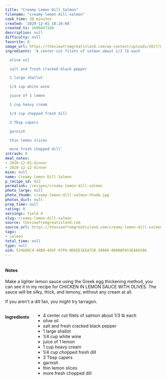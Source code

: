 ```yaml
---
title: "Creamy Lemon Dill Salmon"
filename: "creamy-lemon-dill-salmon"
cook_time: 30 minutes
created: '2020-12-01 18:26:08'
created_ts: 1606847168
description: null
difficulty: null
favorite: 0
image_url: https://theviewfromgreatisland.com/wp-content/uploads/2017/09/creamy-lemon-dill-salmon-4527-September-25-2017-350x525.jpg
ingredients: '4 center cut filets of salmon about 1/3 lb each

  olive oil

  salt and fresh cracked black pepper

  1 large shallot

  1/4 cup white wine

  juice of 1 lemon

  1 cup heavy cream

  1/4 cup chopped fresh dill

  3 Tbsp capers

  garnish

  thin lemon slices

  more fresh chopped dill'
intrash: 0
meal_notes:
- 2020-12-01-dinner
- 2020-12-12-dinner
mine: null
name: Creamy Lemon Dill Salmon
p_recipe_id: 422
permalink: /recipes/creamy-lemon-dill-salmon
photo_large: null
photo_thumb: creamy-lemon-dill-salmon-thumb.jpg
photos_dict: null
prep_time: null
rating: 0
servings: Yield 4
slug: creamy-lemon-dill-salmon
source: theviewfromgreatisland.com
source_url: https://theviewfromgreatisland.com/creamy-lemon-dill-salmon/
tags:
- salmon
total_time: null
type: null
uid: 52466DC4-48B0-443F-97F0-0D65E1EEA7CB-20866-00000F653EAA918A
---
```

<div class="large-8 medium-7 columns" id="writeup">		<div id="notes"><h4>Notes</h4>
<div class="box box-notes"><p>Make a lighter lemon sauce using the Greek egg thickening method, you can see it in my recipe for CHICKEN IN LEMON SAUCE WITH OLIVES. The sauce will be silky, thick, and lemony, without any cream at all.</p>
<p>If you aren't a dill fan, you might try tarragon.</p>
</div></div>	</div><!-- #writeup -->
</div><!-- #row-one -->
<div class="row" id="row-two">	<div class="medium-4 small-5 columns" id="ingredients"><h4>Ingredients</h4><div class="box box-ingredients content"><ul>
<li>4 center cut filets of salmon about 1/3 lb each</li>
<li>olive oil</li>
<li>salt and fresh cracked black pepper</li>
<li>1 large shallot</li>
<li>1/4 cup white wine</li>
<li>juice of 1 lemon</li>
<li>1 cup heavy cream</li>
<li>1/4 cup chopped fresh dill</li>
<li>3 Tbsp capers</li>
<li>garnish</li>
<li>thin lemon slices</li>
<li>more fresh chopped dill</li>
</ul>
</div>	</div>	<div class="medium-6 small-7 columns" id="directions">	</div>